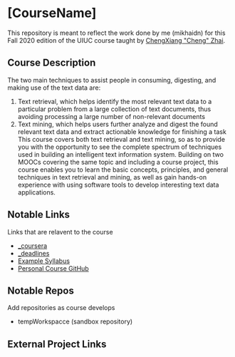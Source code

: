 # [CourseName]
This repository is meant to reflect the work done by me (mikhaidn) for this Fall 2020 edition of the UIUC course taught by [ChengXiang "Cheng" Zhai](http://czhai.cs.illinois.edu/).

## Course Description

The two main techniques to assist people in consuming, digesting, and making use of the text data
are:
1. Text retrieval, which helps identify the most relevant text data to a particular problem from a large
collection of text documents, thus avoiding processing a large number of non-relevant documents
2. Text mining, which helps users further analyze and digest the found relevant text data and extract
actionable knowledge for finishing a task
This course covers both text retrieval and text mining, so as to provide you with the opportunity to
see the complete spectrum of techniques used in building an intelligent text information system.
Building on two MOOCs covering the same topic and including a course project, this course enables
you to learn the basic concepts, principles, and general techniques in text retrieval and mining, as
well as gain hands-on experience with using software tools to develop interesting text data
applications.

## Notable Links
Links that are relavent to the course
* [_coursera](https://www.coursera.org/learn/cs-410/home/welcome)
* [_deadlines](https://www.coursera.org/learn/cs-410/supplement/wBlrv/course-deadlines-late-policies-and-academic-calendar)
* [Example Syllabus](https://ws.engr.illinois.edu/sitemanager/getfile.asp?id=515)
* [Personal Course GitHub](https://github.com/mikhaidn/TextInformationSystemsCS410)
## Notable Repos
Add repositories as course develops
* tempWorkspacce (sandbox repository)

## External Project Links
